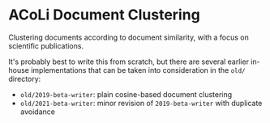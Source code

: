 # ACoLi Document Clustering

Clustering documents according to document similarity, with a focus on scientific publications.

It's probably best to write this from scratch, but there are several earlier in-house implementations that can be taken into consideration in the `old/` directory:

- `old/2019-beta-writer`: plain cosine-based document clustering
- `old/2021-beta-writer`: minor revision of `2019-beta-writer` with duplicate avoidance
